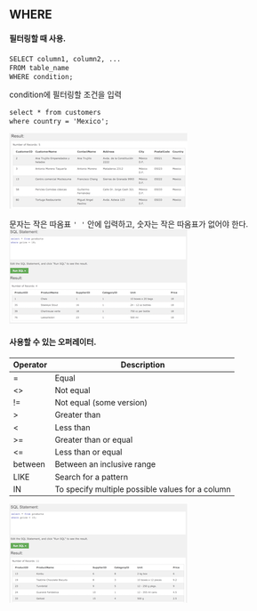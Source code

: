 ## WHERE
#### 필터링할 때 사용.
```
SELECT column1, column2, ...
FROM table_name
WHERE condition;
```
condition에 필터링할 조건을 입력
```
select * from customers
where country = 'Mexico';
```
![where](where.png)

문자는 작은 따옴표 `' '` 안에 입력하고, 숫자는 작은 따옴표가 없어야 한다.
![where_numeric](select_where_numeric.png)

#### 사용할 수 있는 오퍼레이터.

Operator | Description
---------|--------------
= | Equal
<> | Not equal
!= | Not equal (some version)
> | Greater than
< | Less than
>= | Greater than or equal
<= | Less than or equal
between | Between an inclusive range
LIKE | Search for a pattern
IN | To specify multiple possible values for a column

![where_numeric_not_equal](where_not_equal.png)